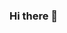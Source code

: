 ### Hi there 👋
<!-- Profile Views -->
<!-- ![](https://komarev.com/ghpvc/?username=raymartsalvador&color=orange) -->
<!-- GitHub Stats -->
<!-- [![GitHub Streak](https://github-readme-streak-stats.herokuapp.com?user=raymartsalvador&theme=dark)](https://git.io/streak-stats) -->
<!--
**raymartsalvador/raymartsalvador** is a ✨ _special_ ✨ repository because its `README.md` (this file) appears on your GitHub profile.

Here are some ideas to get you started:

- 🔭 I’m currently working on ...
- 🌱 I’m currently learning ...
- 👯 I’m looking to collaborate on ...
- 🤔 I’m looking for help with ...
- 💬 Ask me about ...
- 📫 How to reach me: ...
- 😄 Pronouns: ...
- ⚡ Fun fact: ...
-->
